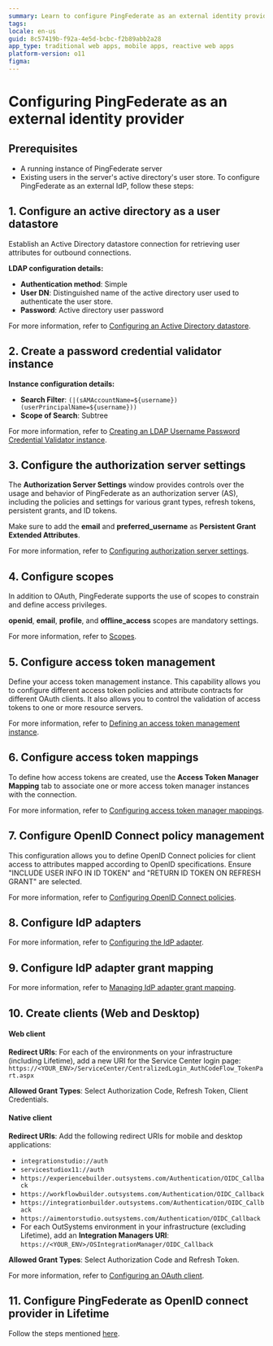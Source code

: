 ```yaml
---
summary: Learn to configure PingFederate as an external identity provider for OutSystems 11 (O11), covering LDAP setups and token management.
tags:
locale: en-us
guid: 8c57419b-f92a-4e5d-bcbc-f2b89abb2a28
app_type: traditional web apps, mobile apps, reactive web apps
platform-version: o11
figma: 
---
```


# Configuring PingFederate as an external identity provider

## Prerequisites

* A running instance of PingFederate server
* Existing users in the server's active directory's user store.
To configure PingFederate as an external IdP, follow these steps:

## 1. Configure an active directory as a user datastore

Establish an Active Directory datastore connection for retrieving user attributes for outbound connections.

**LDAP configuration details:**

* **Authentication method**: Simple
* **User DN**: Distinguished name of the active directory user used to authenticate the user store.
* **Password**: Active directory user password

For more information, refer to  [Configuring an Active Directory datastore](https://docs.pingidentity.com/r/en-us/solution-guides/htg_config_ad_datastore_pingfed).

## 2. Create a password credential validator instance

**Instance configuration details:**

* **Search Filter**: ``(|(sAMAccountName=${username})(userPrincipalName=${username}))``
* **Scope of Search**: Subtree

For more information, refer to [Creating an LDAP Username Password Credential Validator instance](https://docs.pingidentity.com/r/en-us/pingfederate-112/pf_creat_ldap_username_pass_credent_validat_instanc).

## 3. Configure the authorization server settings

The **Authorization Server Settings** window provides controls over the usage and behavior of PingFederate as an authorization server (AS), including the policies and settings for various grant types, refresh tokens, persistent grants, and ID tokens.

Make sure to add the **email** and **preferred_username** as **Persistent Grant Extended Attributes**.

For more information, refer to [Configuring authorization server settings](https://docs.pingidentity.com/r/en-us/pingfederate-112/help_authorizationserversettingstasklet_oauthauthorizationserversettingsstate).

## 4. Configure scopes

In addition to OAuth, PingFederate supports the use of scopes to constrain and define access privileges.

**openid**, **email**, **profile**, and **offline_access** scopes are mandatory settings.

For more information, refer to [Scopes](https://docs.pingidentity.com/r/en-us/pingfederate-111/pf_scopes).

## 5. Configure access token management

Define your access token management instance. This capability allows you to configure different access token policies and attribute contracts for different OAuth clients. It also allows you to control the validation of access tokens to one or more resource servers.

For more information, refer to [Defining an access token management instance](https://docs.pingidentity.com/r/en-us/pingfederate-101/help_beareraccesstokenmgmtplugintasklet_selectadaptertypestate).

## 6. Configure access token mappings

To define how access tokens are created, use the **Access Token Manager Mapping** tab to associate one or more access token manager instances with the connection.

For more information, refer to [Configuring access token manager mappings](https://docs.pingidentity.com/r/en-us/pingfederate-112/help_oauthsamlgrantattributemappingtasklet_oauthsaml2targetmappingliststate). 

## 7. Configure OpenID Connect policy management

This configuration allows you to define OpenID Connect policies for client access to attributes mapped according to OpenID specifications. Ensure "INCLUDE USER INFO IN ID TOKEN" and "RETURN ID TOKEN ON REFRESH GRANT" are selected.

For more information, refer to [Configuring OpenID Connect policies](https://docs.pingidentity.com/r/en-us/pingfederate-101/help_policiesmanagementtasklet_policiesmanagementstate). 

## 8. Configure IdP adapters

For more information, refer to [Configuring the IdP adapter](https://docs.pingidentity.com/r/en-us/solution-guides/gdn1597773067220).

## 9. Configure IdP adapter grant mapping

For more information, refer to [Managing IdP adapter grant mapping](https://docs.pingidentity.com/r/en-us/pingfederate-100/help_oauthsource2targetmappingtasklet_oauthidpadapter2targetmappingsstate).

## 10. Create clients (Web and Desktop) 

#### Web client

**Redirect URIs**: 
For each of the environments on your infrastructure (including Lifetime), add a new URI for the Service Center login page: ``https://<YOUR_ENV>/ServiceCenter/CentralizedLogin_AuthCodeFlow_TokenPart.aspx``
  
**Allowed Grant Types**: Select Authorization Code, Refresh Token, Client Credentials.

#### Native client

**Redirect URIs**: Add the following redirect URIs for mobile and desktop applications:
* ``integrationstudio://auth``
* ``servicestudiox11://auth``
* ``https://experiencebuilder.outsystems.com/Authentication/OIDC_Callback``
* ``https://workflowbuilder.outsystems.com/Authentication/OIDC_Callback``
* ``https://integrationbuilder.outsystems.com/Authentication/OIDC_Callback``
* ``https://aimentorstudio.outsystems.com/Authentication/OIDC_Callback``
* For each OutSystems environment in your infrastructure (excluding Lifetime), add an **Integration Managers URI**: ``https://<YOUR_ENV>/OSIntegrationManager/OIDC_Callback``

**Allowed Grant Types**: Select Authorization Code and Refresh Token.

For more information, refer to [Configuring an OAuth client](https://docs.pingidentity.com/r/en-us/solution-guides/mzt1663945300370).

## 11. Configure PingFederate as OpenID connect provider in Lifetime

Follow the steps mentioned [here](external-idp-lifetime.md).